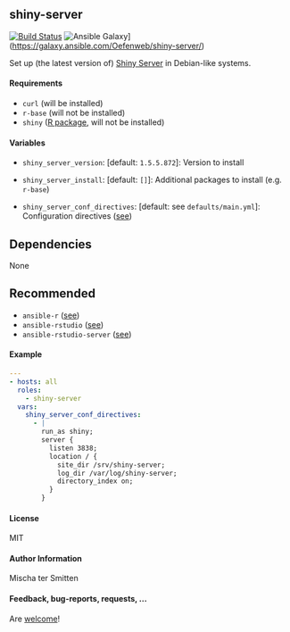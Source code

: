 ## shiny-server

[![Build Status](https://travis-ci.org/Oefenweb/ansible-shiny-server.svg?branch=master)](https://travis-ci.org/Oefenweb/ansible-shiny-server)
![Ansible Galaxy](http://img.shields.io/badge/ansible--galaxy-shiny--server-blue.svg)](https://galaxy.ansible.com/Oefenweb/shiny-server/)

Set up (the latest version of) [Shiny Server](https://www.rstudio.com/products/shiny/shiny-server/) in Debian-like systems.

#### Requirements

* `curl` (will be installed)
* `r-base` (will not be installed)
* `shiny` ([R package](https://cran.r-project.org/web/packages/shiny/index.html), will not be installed)

#### Variables

* `shiny_server_version`: [default: `1.5.5.872`]: Version to install
* `shiny_server_install`: [default: `[]`]: Additional packages to install (e.g. `r-base`)

* `shiny_server_conf_directives`: [default: see `defaults/main.yml`]: Configuration directives ([see](http://docs.rstudio.com/shiny-server/#default-configuration))

## Dependencies

None

## Recommended

* `ansible-r` ([see](https://github.com/Oefenweb/ansible-r))
* `ansible-rstudio` ([see](https://github.com/Oefenweb/ansible-rstudio))
* `ansible-rstudio-server` ([see](https://github.com/Oefenweb/ansible-rstudio-server))

#### Example

```yaml
---
- hosts: all
  roles:
    - shiny-server
  vars:
    shiny_server_conf_directives:
      - |
        run_as shiny;
        server {
          listen 3838;
          location / {
            site_dir /srv/shiny-server;
            log_dir /var/log/shiny-server;
            directory_index on;
          }
        }

```

#### License

MIT

#### Author Information

Mischa ter Smitten

#### Feedback, bug-reports, requests, ...

Are [welcome](https://github.com/Oefenweb/ansible-shiny-server/issues)!
